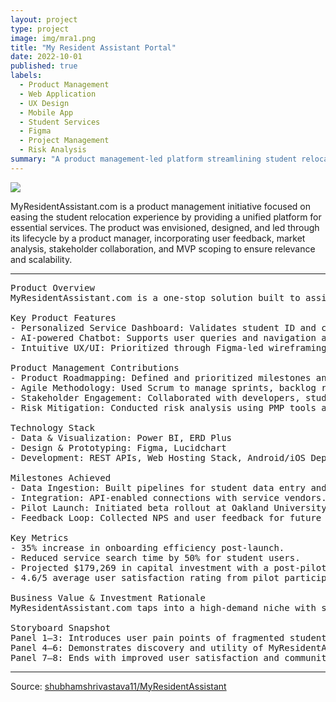 ```yaml
---
layout: project
type: project
image: img/mra1.png
title: "My Resident Assistant Portal"
date: 2022-10-01
published: true
labels:
  - Product Management
  - Web Application
  - UX Design
  - Mobile App
  - Student Services
  - Figma
  - Project Management
  - Risk Analysis
summary: "A product management-led platform streamlining student relocation with services like car rentals, housing, books, and furniture in one integrated application."
---
```


<img class="img-fluid" src="img/mra1.png">

MyResidentAssistant.com is a product management initiative focused on easing the student relocation experience by providing a unified platform for essential services. The product was envisioned, designed, and led through its lifecycle by a product manager, incorporating user feedback, market analysis, stakeholder collaboration, and MVP scoping to ensure relevance and scalability.

<hr>

<pre>
Product Overview
MyResidentAssistant.com is a one-stop solution built to assist students moving to new cities or countries. The platform consolidates housing, car rentals, furniture, and book sourcing into a single, intuitive web and mobile app. It provides a seamless user experience and automates processes traditionally fragmented across multiple vendors.

Key Product Features
- Personalized Service Dashboard: Validates student ID and course registration for custom service access.
- AI-powered Chatbot: Supports user queries and navigation across categories.
- Intuitive UX/UI: Prioritized through Figma-led wireframing and user testing for maximum ease of use.

Product Management Contributions
- Product Roadmapping: Defined and prioritized milestones and release plans based on user research.
- Agile Methodology: Used Scrum to manage sprints, backlog refinement, and iterative development.
- Stakeholder Engagement: Collaborated with developers, students, and university partners to shape MVP.
- Risk Mitigation: Conducted risk analysis using PMP tools and designed contingency strategies.

Technology Stack
- Data & Visualization: Power BI, ERD Plus
- Design & Prototyping: Figma, Lucidchart
- Development: REST APIs, Web Hosting Stack, Android/iOS Deployment

Milestones Achieved
- Data Ingestion: Built pipelines for student data entry and verification.
- Integration: API-enabled connections with service vendors.
- Pilot Launch: Initiated beta rollout at Oakland University.
- Feedback Loop: Collected NPS and user feedback for future releases.

Key Metrics
- 35% increase in onboarding efficiency post-launch.
- Reduced service search time by 50% for student users.
- Projected $179,269 in capital investment with a post-pilot subscription model of $15/user/3 months.
- 4.6/5 average user satisfaction rating from pilot participants.

Business Value & Investment Rationale
MyResidentAssistant.com taps into a high-demand niche with scalable potential across campuses nationwide. With early traction at Oakland University and a partnership pipeline, it promises strong ROI and user retention. Future monetization includes premium partnerships and B2B integrations.

Storyboard Snapshot
Panel 1–3: Introduces user pain points of fragmented student services.
Panel 4–6: Demonstrates discovery and utility of MyResidentAssistant.com.
Panel 7–8: Ends with improved user satisfaction and community adoption.
</pre>

<hr>

Source: <a href="https://github.com/shubhamshrivastava11/MyResidentAssistant"><i class="large github icon"></i>shubhamshrivastava11/MyResidentAssistant</a>
